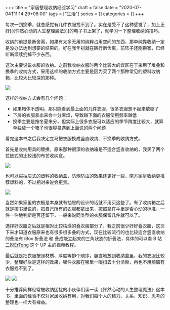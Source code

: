 +++
title = "家居整理收纳经验学习"
draft = false
date = "2020-07-04T11:14:29+08:00"
tags = ["生活"]
series = []
categories = []
+++

每次一到换季，就总感觉有几件衣服找不到了。实在是受不了这种感觉了，加上正好[[《怦然心动的人生整理魔法》]]的电子书上架了，就学习一下整理收纳的技巧。

收纳的前提是断舍离，如果有太多无用的纯粹占用空间的东西，那单纯靠收纳一定是没办法达到想要的结果的。好在我年初就在践行断舍离，前阵子还刚搬家，已经断断续续扔掉不少东西。

这次主要说说衣服的收纳。之前我收纳衣服时两个比较大的误区在于采用了堆叠和换季的收纳方式，采用这样的收纳方式主要是因为买了两个那种常见的塑料收纳箱，比较大比较深的那种。

![](https://superbed.qxzzf.com/item/5ee9d102a240b370e3eecb7c.png)

这样的收纳方式会有几个问题：

- 如果箱体不透明，那只能看到最上面的几件衣服，很多衣服想不起来放哪了
- 下层的衣服拿出来会十分麻烦，导致越下面的衣服使用频率越低
- 换季主要是按冬夏来分，但实际上很多衣服可以适应的季节跨度比较大，就算单独放一个箱子也很容易遇到上面说的两个问题

看完这本书之后我决定立马把衣服换成竖直收纳、不换季的收纳方式。

首先是收纳用具的替换，原来那种很深的收纳箱是不适合竖直收纳的，我买了两个拉链式的比较浅的布艺收纳盒。

![](https://superbed.qxzzf.com/item/5ee9d161a240b370e3ef2d8f.jpg)

也可以买抽屉式的塑料的收纳盒，防潮防虫的效果还更好一些，南方家庭收纳更推荐塑料的，不过相对来说会更贵。

![](https://superbed.qxzzf.com/item/5ee9d19ba240b370e3ef692c.png)

当然如果家里的衣橱是本身就有抽屉的设计的话就不用买这些了。有了收纳箱之后就是按书里说的，把自己所有的衣服都拿出来，按照拿在手里是否心动的标准，一件一件地判断是否还留下，一般来说同类型的衣服保留几件就可以了。

选择好衣服之后就是相对比较枯燥的叠衣服部分了，我之前很少好好叠衣服，这次下来才知道衣服原来也有很多很多叠的方式，现在比较流行的也比较适合竖直收纳的叠法有 iBox 折叠法 和 叠成能立起来的三角状态的折叠法，具体的可以看 B 站 [二彤ErTong](https://space.bilibili.com/233708504) 这个 UP 主的视频教程。

最后就是把衣服按照材质、厚度等排个顺序，竖直地放到收纳盒里，我的衣服比较少，整理好后是这样的效果，哪件衣服在哪里一眼扫去十分清晰，再也不用烦恼有衣服找不到了。

![](https://superbed.qxzzf.com/item/5ee9d69ca240b370e3f52bd6.jpg)
![](https://superbed.qxzzf.com/item/5ee9d6ada240b370e3f54595.jpg)

十分推荐同样经常被收纳困扰的小伙伴们读一读《怦然心动的人生整理魔法》这本书，里面的经验不仅对家居收纳有用，对我们每个人的精力、关系、知识、思考的整理也一样大有裨益。
